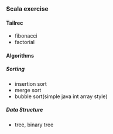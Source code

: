 ### Scala exercise

#### Tailrec
- fibonacci
- factorial

#### Algorithms
##### Sorting
- insertion sort
- merge sort
- bubble sort(simple java int array style)

##### Data Structure
- tree, binary tree